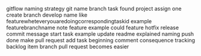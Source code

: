 gitflow naming strategy git name branch task found project assign one create branch develop name like featurewheteveryouaredoingcorrespondingtaskid example featurebranchname note feature example could feature hotfix release commit message start task example update readme explained naming push done make pull request add task beginning comment consequence tracking backlog item branch pull request becomes easier